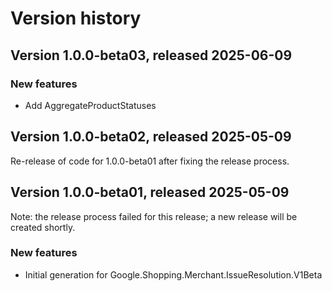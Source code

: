 # Version history

## Version 1.0.0-beta03, released 2025-06-09

### New features

- Add AggregateProductStatuses

## Version 1.0.0-beta02, released 2025-05-09

Re-release of code for 1.0.0-beta01 after fixing the release process.

## Version 1.0.0-beta01, released 2025-05-09

Note: the release process failed for this release; a new release
will be created shortly.

### New features

- Initial generation for Google.Shopping.Merchant.IssueResolution.V1Beta

